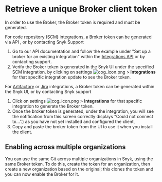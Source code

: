 # Retrieve a unique Broker client token

In order to use the Broker, the Broker token is required and must be generated.

For code repository (SCM) integrations, a Broker token can be generated via API , or by contacting Snyk Support

1. Go to our API documentation and follow the example under "Set up a broker for an existing integration" within the [Integrations API](https://snyk.docs.apiary.io/#reference/integrations/integration/update-existing-integration) or by contacting support.
2. Verify the Broker token is generated in the Snyk UI under the specified SCM integration. by clicking on settings ![cog\_icon.png](../../../.gitbook/assets/cog\_icon.png) > **Integrations** for that specific integration update to see the Broker token.

For [Artifactory](https://docs.snyk.io/integrations/private-registry-integrations/artifactory-registry-for-npm) or [Jira](https://docs.snyk.io/features/integrations/notifications-ticketing-system-integrations/jira) integrations, a Broker token can be generated within the Snyk UI, or by contacting Snyk support

1. Click on settings ![cog\_icon.png](../../../.gitbook/assets/cog\_icon.png) > **Integrations** for that specific integration to generate the Broker token.
2. Once the broker token is generated, under the integration, you will see the notification from this screen correctly displays “Could not connect to…”.) as you have not yet installed and configured the client,
3. Copy and paste the broker token from the UI to use it when you install the client.

## Enabling across multiple organizations

You can use the same Git across multiple organizations in Snyk, using the same Broker token. To do this, create the token for an organization, then create a new organization based on the original; this clones the token and you can now enable the Broker for it.
